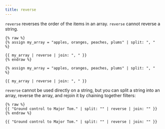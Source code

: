 ```yaml
---
title: reverse
---
```


`reverse` reverses the order of the items in an array. `reverse` cannot reverse a string.

```liquid
{% raw %}
{% assign my_array = "apples, oranges, peaches, plums" | split: ", " %}

{{ my_array | reverse | join: ", " }}
{% endraw %}
```

```text
{% assign my_array = "apples, oranges, peaches, plums" | split: ", " %}

{{ my_array | reverse | join: ", " }}
```

`reverse` cannot be used directly on a string, but you can split a string into an array, reverse the array, and rejoin it by chaining together filters:

```liquid
{% raw %}
{{ "Ground control to Major Tom." | split: "" | reverse | join: "" }}
{% endraw %}
```

```text
{{ "Ground control to Major Tom." | split: "" | reverse | join: "" }}
```
